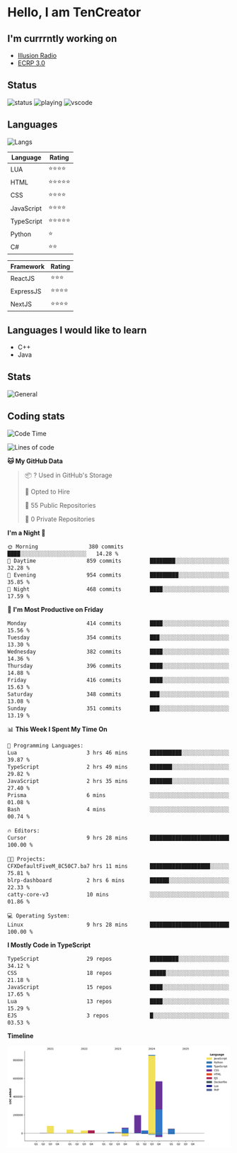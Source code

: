 # Hello, I am TenCreator

## I'm currrntly working on
- [Illusion Radio](https://illusionradio.co.uk/)
- [ECRP 3.0](http://github.com/Emerald-Coast-Roleplay/)

## Status
![status](https://api.statusbadges.me/badge/status/518334475038359555?simple=true&style=for-the-badge)
![playing](https://api.statusbadges.me/badge/playing/518334475038359555?style=for-the-badge)
![vscode](https://api.statusbadges.me/badge/vscode/518334475038359555?style=for-the-badge)

## Languages
![Langs](https://github-readme-stats.vercel.app/api/top-langs/?username=tencreator&layout=compact&theme=radical)


|Language|Rating|
|--------|------|
|LUA|⭐️⭐️⭐️⭐️|
|HTML|⭐️⭐️⭐️⭐️⭐️|
|CSS|⭐️⭐️⭐️⭐️|
|JavaScript|⭐️⭐️⭐️⭐️|
|TypeScript|⭐️⭐️⭐️⭐️⭐️|
|Python|⭐️|
|C#|⭐️⭐️ |

|Framework|Rating|
|--------|------|
|ReactJS|⭐️⭐️⭐|
|ExpressJS|⭐️⭐️⭐️⭐️|
|NextJS|⭐️⭐️⭐⭐️|

## Languages I would like to learn
- C++
- Java

## Stats
![General](https://github-readme-stats.vercel.app/api?username=tencreator&show_icons=true&theme=radical)

## Coding stats

<!--START_SECTION:waka-->
![Code Time](http://img.shields.io/badge/Code%20Time-479%20hrs%207%20mins-blue)

![Lines of code](https://img.shields.io/badge/From%20Hello%20World%20I%27ve%20Written-2.0%20million%20lines%20of%20code-blue)

**🐱 My GitHub Data** 

> 📦 ? Used in GitHub's Storage 
 > 
> 💼 Opted to Hire
 > 
> 📜 55 Public Repositories 
 > 
> 🔑 0 Private Repositories 
 > 
**I'm a Night 🦉** 

```text
🌞 Morning                380 commits         ████░░░░░░░░░░░░░░░░░░░░░   14.28 % 
🌆 Daytime                859 commits         ████████░░░░░░░░░░░░░░░░░   32.28 % 
🌃 Evening                954 commits         █████████░░░░░░░░░░░░░░░░   35.85 % 
🌙 Night                  468 commits         ████░░░░░░░░░░░░░░░░░░░░░   17.59 % 
```
📅 **I'm Most Productive on Friday** 

```text
Monday                   414 commits         ████░░░░░░░░░░░░░░░░░░░░░   15.56 % 
Tuesday                  354 commits         ███░░░░░░░░░░░░░░░░░░░░░░   13.30 % 
Wednesday                382 commits         ████░░░░░░░░░░░░░░░░░░░░░   14.36 % 
Thursday                 396 commits         ████░░░░░░░░░░░░░░░░░░░░░   14.88 % 
Friday                   416 commits         ████░░░░░░░░░░░░░░░░░░░░░   15.63 % 
Saturday                 348 commits         ███░░░░░░░░░░░░░░░░░░░░░░   13.08 % 
Sunday                   351 commits         ███░░░░░░░░░░░░░░░░░░░░░░   13.19 % 
```


📊 **This Week I Spent My Time On** 

```text
💬 Programming Languages: 
Lua                      3 hrs 46 mins       ██████████░░░░░░░░░░░░░░░   39.87 % 
TypeScript               2 hrs 49 mins       ███████░░░░░░░░░░░░░░░░░░   29.82 % 
JavaScript               2 hrs 35 mins       ███████░░░░░░░░░░░░░░░░░░   27.40 % 
Prisma                   6 mins              ░░░░░░░░░░░░░░░░░░░░░░░░░   01.08 % 
Bash                     4 mins              ░░░░░░░░░░░░░░░░░░░░░░░░░   00.74 % 

🔥 Editors: 
Cursor                   9 hrs 28 mins       █████████████████████████   100.00 % 

🐱‍💻 Projects: 
CFXDefaultFiveM_8C50C7.ba7 hrs 11 mins       ███████████████████░░░░░░   75.81 % 
blrp-dashboard           2 hrs 6 mins        ██████░░░░░░░░░░░░░░░░░░░   22.33 % 
catty-core-v3            10 mins             ░░░░░░░░░░░░░░░░░░░░░░░░░   01.86 % 

💻 Operating System: 
Linux                    9 hrs 28 mins       █████████████████████████   100.00 % 
```

**I Mostly Code in TypeScript** 

```text
TypeScript               29 repos            █████████░░░░░░░░░░░░░░░░   34.12 % 
CSS                      18 repos            █████░░░░░░░░░░░░░░░░░░░░   21.18 % 
JavaScript               15 repos            ████░░░░░░░░░░░░░░░░░░░░░   17.65 % 
Lua                      13 repos            ████░░░░░░░░░░░░░░░░░░░░░   15.29 % 
EJS                      3 repos             █░░░░░░░░░░░░░░░░░░░░░░░░   03.53 % 
```



**Timeline**

![Lines of Code chart](https://raw.githubusercontent.com/tencreator/tencreator/main/assets/bar_graph.png)


<!--END_SECTION:waka-->
